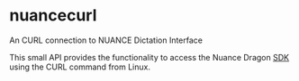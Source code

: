 # nuancecurl
An CURL connection to NUANCE Dictation Interface

This small API provides the functionality to access the 
Nuance Dragon [SDK](http://www.nuance.de/for-developers/dragon/client-sdk/index.htm) using the CURL command from Linux.

 
